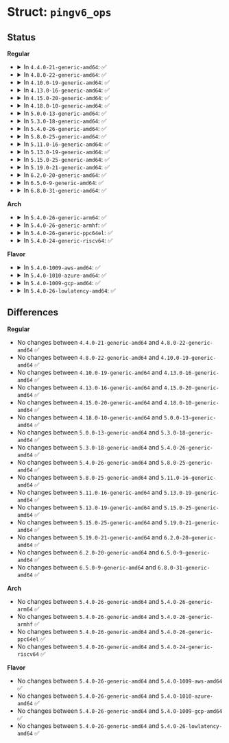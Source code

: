 # Struct: <code>pingv6_ops</code>

## Status
<b>Regular</b>
<ul>
<li>
<details>
<summary>In <code>4.4.0-21-generic-amd64</code>: ✅</summary>

```c
struct pingv6_ops {
    int (*)(struct sock *, struct msghdr *, int, int *) ipv6_recv_error;
    void (*)(struct sock *, struct msghdr *, struct sk_buff *) ip6_datagram_recv_common_ctl;
    void (*)(struct sock *, struct msghdr *, struct sk_buff *) ip6_datagram_recv_specific_ctl;
    int (*)(u8, u8, int *) icmpv6_err_convert;
    void (*)(struct sock *, struct sk_buff *, int, __be16, u32, u8 *) ipv6_icmp_error;
    int (*)(struct net *, const struct in6_addr *, const struct net_device *, int) ipv6_chk_addr;
}
```
</details>
</li>
<li>
<details>
<summary>In <code>4.8.0-22-generic-amd64</code>: ✅</summary>

```c
struct pingv6_ops {
    int (*)(struct sock *, struct msghdr *, int, int *) ipv6_recv_error;
    void (*)(struct sock *, struct msghdr *, struct sk_buff *) ip6_datagram_recv_common_ctl;
    void (*)(struct sock *, struct msghdr *, struct sk_buff *) ip6_datagram_recv_specific_ctl;
    int (*)(u8, u8, int *) icmpv6_err_convert;
    void (*)(struct sock *, struct sk_buff *, int, __be16, u32, u8 *) ipv6_icmp_error;
    int (*)(struct net *, const struct in6_addr *, const struct net_device *, int) ipv6_chk_addr;
}
```
</details>
</li>
<li>
<details>
<summary>In <code>4.10.0-19-generic-amd64</code>: ✅</summary>

```c
struct pingv6_ops {
    int (*)(struct sock *, struct msghdr *, int, int *) ipv6_recv_error;
    void (*)(struct sock *, struct msghdr *, struct sk_buff *) ip6_datagram_recv_common_ctl;
    void (*)(struct sock *, struct msghdr *, struct sk_buff *) ip6_datagram_recv_specific_ctl;
    int (*)(u8, u8, int *) icmpv6_err_convert;
    void (*)(struct sock *, struct sk_buff *, int, __be16, u32, u8 *) ipv6_icmp_error;
    int (*)(struct net *, const struct in6_addr *, const struct net_device *, int) ipv6_chk_addr;
}
```
</details>
</li>
<li>
<details>
<summary>In <code>4.13.0-16-generic-amd64</code>: ✅</summary>

```c
struct pingv6_ops {
    int (*)(struct sock *, struct msghdr *, int, int *) ipv6_recv_error;
    void (*)(struct sock *, struct msghdr *, struct sk_buff *) ip6_datagram_recv_common_ctl;
    void (*)(struct sock *, struct msghdr *, struct sk_buff *) ip6_datagram_recv_specific_ctl;
    int (*)(u8, u8, int *) icmpv6_err_convert;
    void (*)(struct sock *, struct sk_buff *, int, __be16, u32, u8 *) ipv6_icmp_error;
    int (*)(struct net *, const struct in6_addr *, const struct net_device *, int) ipv6_chk_addr;
}
```
</details>
</li>
<li>
<details>
<summary>In <code>4.15.0-20-generic-amd64</code>: ✅</summary>

```c
struct pingv6_ops {
    int (*)(struct sock *, struct msghdr *, int, int *) ipv6_recv_error;
    void (*)(struct sock *, struct msghdr *, struct sk_buff *) ip6_datagram_recv_common_ctl;
    void (*)(struct sock *, struct msghdr *, struct sk_buff *) ip6_datagram_recv_specific_ctl;
    int (*)(u8, u8, int *) icmpv6_err_convert;
    void (*)(struct sock *, struct sk_buff *, int, __be16, u32, u8 *) ipv6_icmp_error;
    int (*)(struct net *, const struct in6_addr *, const struct net_device *, int) ipv6_chk_addr;
}
```
</details>
</li>
<li>
<details>
<summary>In <code>4.18.0-10-generic-amd64</code>: ✅</summary>

```c
struct pingv6_ops {
    int (*)(struct sock *, struct msghdr *, int, int *) ipv6_recv_error;
    void (*)(struct sock *, struct msghdr *, struct sk_buff *) ip6_datagram_recv_common_ctl;
    void (*)(struct sock *, struct msghdr *, struct sk_buff *) ip6_datagram_recv_specific_ctl;
    int (*)(u8, u8, int *) icmpv6_err_convert;
    void (*)(struct sock *, struct sk_buff *, int, __be16, u32, u8 *) ipv6_icmp_error;
    int (*)(struct net *, const struct in6_addr *, const struct net_device *, int) ipv6_chk_addr;
}
```
</details>
</li>
<li>
<details>
<summary>In <code>5.0.0-13-generic-amd64</code>: ✅</summary>

```c
struct pingv6_ops {
    int (*)(struct sock *, struct msghdr *, int, int *) ipv6_recv_error;
    void (*)(struct sock *, struct msghdr *, struct sk_buff *) ip6_datagram_recv_common_ctl;
    void (*)(struct sock *, struct msghdr *, struct sk_buff *) ip6_datagram_recv_specific_ctl;
    int (*)(u8, u8, int *) icmpv6_err_convert;
    void (*)(struct sock *, struct sk_buff *, int, __be16, u32, u8 *) ipv6_icmp_error;
    int (*)(struct net *, const struct in6_addr *, const struct net_device *, int) ipv6_chk_addr;
}
```
</details>
</li>
<li>
<details>
<summary>In <code>5.3.0-18-generic-amd64</code>: ✅</summary>

```c
struct pingv6_ops {
    int (*)(struct sock *, struct msghdr *, int, int *) ipv6_recv_error;
    void (*)(struct sock *, struct msghdr *, struct sk_buff *) ip6_datagram_recv_common_ctl;
    void (*)(struct sock *, struct msghdr *, struct sk_buff *) ip6_datagram_recv_specific_ctl;
    int (*)(u8, u8, int *) icmpv6_err_convert;
    void (*)(struct sock *, struct sk_buff *, int, __be16, u32, u8 *) ipv6_icmp_error;
    int (*)(struct net *, const struct in6_addr *, const struct net_device *, int) ipv6_chk_addr;
}
```
</details>
</li>
<li>
<details>
<summary>In <code>5.4.0-26-generic-amd64</code>: ✅</summary>

```c
struct pingv6_ops {
    int (*)(struct sock *, struct msghdr *, int, int *) ipv6_recv_error;
    void (*)(struct sock *, struct msghdr *, struct sk_buff *) ip6_datagram_recv_common_ctl;
    void (*)(struct sock *, struct msghdr *, struct sk_buff *) ip6_datagram_recv_specific_ctl;
    int (*)(u8, u8, int *) icmpv6_err_convert;
    void (*)(struct sock *, struct sk_buff *, int, __be16, u32, u8 *) ipv6_icmp_error;
    int (*)(struct net *, const struct in6_addr *, const struct net_device *, int) ipv6_chk_addr;
}
```
</details>
</li>
<li>
<details>
<summary>In <code>5.8.0-25-generic-amd64</code>: ✅</summary>

```c
struct pingv6_ops {
    int (*)(struct sock *, struct msghdr *, int, int *) ipv6_recv_error;
    void (*)(struct sock *, struct msghdr *, struct sk_buff *) ip6_datagram_recv_common_ctl;
    void (*)(struct sock *, struct msghdr *, struct sk_buff *) ip6_datagram_recv_specific_ctl;
    int (*)(u8, u8, int *) icmpv6_err_convert;
    void (*)(struct sock *, struct sk_buff *, int, __be16, u32, u8 *) ipv6_icmp_error;
    int (*)(struct net *, const struct in6_addr *, const struct net_device *, int) ipv6_chk_addr;
}
```
</details>
</li>
<li>
<details>
<summary>In <code>5.11.0-16-generic-amd64</code>: ✅</summary>

```c
struct pingv6_ops {
    int (*)(struct sock *, struct msghdr *, int, int *) ipv6_recv_error;
    void (*)(struct sock *, struct msghdr *, struct sk_buff *) ip6_datagram_recv_common_ctl;
    void (*)(struct sock *, struct msghdr *, struct sk_buff *) ip6_datagram_recv_specific_ctl;
    int (*)(u8, u8, int *) icmpv6_err_convert;
    void (*)(struct sock *, struct sk_buff *, int, __be16, u32, u8 *) ipv6_icmp_error;
    int (*)(struct net *, const struct in6_addr *, const struct net_device *, int) ipv6_chk_addr;
}
```
</details>
</li>
<li>
<details>
<summary>In <code>5.13.0-19-generic-amd64</code>: ✅</summary>

```c
struct pingv6_ops {
    int (*)(struct sock *, struct msghdr *, int, int *) ipv6_recv_error;
    void (*)(struct sock *, struct msghdr *, struct sk_buff *) ip6_datagram_recv_common_ctl;
    void (*)(struct sock *, struct msghdr *, struct sk_buff *) ip6_datagram_recv_specific_ctl;
    int (*)(u8, u8, int *) icmpv6_err_convert;
    void (*)(struct sock *, struct sk_buff *, int, __be16, u32, u8 *) ipv6_icmp_error;
    int (*)(struct net *, const struct in6_addr *, const struct net_device *, int) ipv6_chk_addr;
}
```
</details>
</li>
<li>
<details>
<summary>In <code>5.15.0-25-generic-amd64</code>: ✅</summary>

```c
struct pingv6_ops {
    int (*)(struct sock *, struct msghdr *, int, int *) ipv6_recv_error;
    void (*)(struct sock *, struct msghdr *, struct sk_buff *) ip6_datagram_recv_common_ctl;
    void (*)(struct sock *, struct msghdr *, struct sk_buff *) ip6_datagram_recv_specific_ctl;
    int (*)(u8, u8, int *) icmpv6_err_convert;
    void (*)(struct sock *, struct sk_buff *, int, __be16, u32, u8 *) ipv6_icmp_error;
    int (*)(struct net *, const struct in6_addr *, const struct net_device *, int) ipv6_chk_addr;
}
```
</details>
</li>
<li>
<details>
<summary>In <code>5.19.0-21-generic-amd64</code>: ✅</summary>

```c
struct pingv6_ops {
    int (*)(struct sock *, struct msghdr *, int, int *) ipv6_recv_error;
    void (*)(struct sock *, struct msghdr *, struct sk_buff *) ip6_datagram_recv_common_ctl;
    void (*)(struct sock *, struct msghdr *, struct sk_buff *) ip6_datagram_recv_specific_ctl;
    int (*)(u8, u8, int *) icmpv6_err_convert;
    void (*)(struct sock *, struct sk_buff *, int, __be16, u32, u8 *) ipv6_icmp_error;
    int (*)(struct net *, const struct in6_addr *, const struct net_device *, int) ipv6_chk_addr;
}
```
</details>
</li>
<li>
<details>
<summary>In <code>6.2.0-20-generic-amd64</code>: ✅</summary>

```c
struct pingv6_ops {
    int (*)(struct sock *, struct msghdr *, int, int *) ipv6_recv_error;
    void (*)(struct sock *, struct msghdr *, struct sk_buff *) ip6_datagram_recv_common_ctl;
    void (*)(struct sock *, struct msghdr *, struct sk_buff *) ip6_datagram_recv_specific_ctl;
    int (*)(u8, u8, int *) icmpv6_err_convert;
    void (*)(struct sock *, struct sk_buff *, int, __be16, u32, u8 *) ipv6_icmp_error;
    int (*)(struct net *, const struct in6_addr *, const struct net_device *, int) ipv6_chk_addr;
}
```
</details>
</li>
<li>
<details>
<summary>In <code>6.5.0-9-generic-amd64</code>: ✅</summary>

```c
struct pingv6_ops {
    int (*)(struct sock *, struct msghdr *, int, int *) ipv6_recv_error;
    void (*)(struct sock *, struct msghdr *, struct sk_buff *) ip6_datagram_recv_common_ctl;
    void (*)(struct sock *, struct msghdr *, struct sk_buff *) ip6_datagram_recv_specific_ctl;
    int (*)(u8, u8, int *) icmpv6_err_convert;
    void (*)(struct sock *, struct sk_buff *, int, __be16, u32, u8 *) ipv6_icmp_error;
    int (*)(struct net *, const struct in6_addr *, const struct net_device *, int) ipv6_chk_addr;
}
```
</details>
</li>
<li>
<details>
<summary>In <code>6.8.0-31-generic-amd64</code>: ✅</summary>

```c
struct pingv6_ops {
    int (*)(struct sock *, struct msghdr *, int, int *) ipv6_recv_error;
    void (*)(struct sock *, struct msghdr *, struct sk_buff *) ip6_datagram_recv_common_ctl;
    void (*)(struct sock *, struct msghdr *, struct sk_buff *) ip6_datagram_recv_specific_ctl;
    int (*)(u8, u8, int *) icmpv6_err_convert;
    void (*)(struct sock *, struct sk_buff *, int, __be16, u32, u8 *) ipv6_icmp_error;
    int (*)(struct net *, const struct in6_addr *, const struct net_device *, int) ipv6_chk_addr;
}
```
</details>
</li>
</ul>
<b>Arch</b>
<ul>
<li>
<details>
<summary>In <code>5.4.0-26-generic-arm64</code>: ✅</summary>

```c
struct pingv6_ops {
    int (*)(struct sock *, struct msghdr *, int, int *) ipv6_recv_error;
    void (*)(struct sock *, struct msghdr *, struct sk_buff *) ip6_datagram_recv_common_ctl;
    void (*)(struct sock *, struct msghdr *, struct sk_buff *) ip6_datagram_recv_specific_ctl;
    int (*)(u8, u8, int *) icmpv6_err_convert;
    void (*)(struct sock *, struct sk_buff *, int, __be16, u32, u8 *) ipv6_icmp_error;
    int (*)(struct net *, const struct in6_addr *, const struct net_device *, int) ipv6_chk_addr;
}
```
</details>
</li>
<li>
<details>
<summary>In <code>5.4.0-26-generic-armhf</code>: ✅</summary>

```c
struct pingv6_ops {
    int (*)(struct sock *, struct msghdr *, int, int *) ipv6_recv_error;
    void (*)(struct sock *, struct msghdr *, struct sk_buff *) ip6_datagram_recv_common_ctl;
    void (*)(struct sock *, struct msghdr *, struct sk_buff *) ip6_datagram_recv_specific_ctl;
    int (*)(u8, u8, int *) icmpv6_err_convert;
    void (*)(struct sock *, struct sk_buff *, int, __be16, u32, u8 *) ipv6_icmp_error;
    int (*)(struct net *, const struct in6_addr *, const struct net_device *, int) ipv6_chk_addr;
}
```
</details>
</li>
<li>
<details>
<summary>In <code>5.4.0-26-generic-ppc64el</code>: ✅</summary>

```c
struct pingv6_ops {
    int (*)(struct sock *, struct msghdr *, int, int *) ipv6_recv_error;
    void (*)(struct sock *, struct msghdr *, struct sk_buff *) ip6_datagram_recv_common_ctl;
    void (*)(struct sock *, struct msghdr *, struct sk_buff *) ip6_datagram_recv_specific_ctl;
    int (*)(u8, u8, int *) icmpv6_err_convert;
    void (*)(struct sock *, struct sk_buff *, int, __be16, u32, u8 *) ipv6_icmp_error;
    int (*)(struct net *, const struct in6_addr *, const struct net_device *, int) ipv6_chk_addr;
}
```
</details>
</li>
<li>
<details>
<summary>In <code>5.4.0-24-generic-riscv64</code>: ✅</summary>

```c
struct pingv6_ops {
    int (*)(struct sock *, struct msghdr *, int, int *) ipv6_recv_error;
    void (*)(struct sock *, struct msghdr *, struct sk_buff *) ip6_datagram_recv_common_ctl;
    void (*)(struct sock *, struct msghdr *, struct sk_buff *) ip6_datagram_recv_specific_ctl;
    int (*)(u8, u8, int *) icmpv6_err_convert;
    void (*)(struct sock *, struct sk_buff *, int, __be16, u32, u8 *) ipv6_icmp_error;
    int (*)(struct net *, const struct in6_addr *, const struct net_device *, int) ipv6_chk_addr;
}
```
</details>
</li>
</ul>
<b>Flavor</b>
<ul>
<li>
<details>
<summary>In <code>5.4.0-1009-aws-amd64</code>: ✅</summary>

```c
struct pingv6_ops {
    int (*)(struct sock *, struct msghdr *, int, int *) ipv6_recv_error;
    void (*)(struct sock *, struct msghdr *, struct sk_buff *) ip6_datagram_recv_common_ctl;
    void (*)(struct sock *, struct msghdr *, struct sk_buff *) ip6_datagram_recv_specific_ctl;
    int (*)(u8, u8, int *) icmpv6_err_convert;
    void (*)(struct sock *, struct sk_buff *, int, __be16, u32, u8 *) ipv6_icmp_error;
    int (*)(struct net *, const struct in6_addr *, const struct net_device *, int) ipv6_chk_addr;
}
```
</details>
</li>
<li>
<details>
<summary>In <code>5.4.0-1010-azure-amd64</code>: ✅</summary>

```c
struct pingv6_ops {
    int (*)(struct sock *, struct msghdr *, int, int *) ipv6_recv_error;
    void (*)(struct sock *, struct msghdr *, struct sk_buff *) ip6_datagram_recv_common_ctl;
    void (*)(struct sock *, struct msghdr *, struct sk_buff *) ip6_datagram_recv_specific_ctl;
    int (*)(u8, u8, int *) icmpv6_err_convert;
    void (*)(struct sock *, struct sk_buff *, int, __be16, u32, u8 *) ipv6_icmp_error;
    int (*)(struct net *, const struct in6_addr *, const struct net_device *, int) ipv6_chk_addr;
}
```
</details>
</li>
<li>
<details>
<summary>In <code>5.4.0-1009-gcp-amd64</code>: ✅</summary>

```c
struct pingv6_ops {
    int (*)(struct sock *, struct msghdr *, int, int *) ipv6_recv_error;
    void (*)(struct sock *, struct msghdr *, struct sk_buff *) ip6_datagram_recv_common_ctl;
    void (*)(struct sock *, struct msghdr *, struct sk_buff *) ip6_datagram_recv_specific_ctl;
    int (*)(u8, u8, int *) icmpv6_err_convert;
    void (*)(struct sock *, struct sk_buff *, int, __be16, u32, u8 *) ipv6_icmp_error;
    int (*)(struct net *, const struct in6_addr *, const struct net_device *, int) ipv6_chk_addr;
}
```
</details>
</li>
<li>
<details>
<summary>In <code>5.4.0-26-lowlatency-amd64</code>: ✅</summary>

```c
struct pingv6_ops {
    int (*)(struct sock *, struct msghdr *, int, int *) ipv6_recv_error;
    void (*)(struct sock *, struct msghdr *, struct sk_buff *) ip6_datagram_recv_common_ctl;
    void (*)(struct sock *, struct msghdr *, struct sk_buff *) ip6_datagram_recv_specific_ctl;
    int (*)(u8, u8, int *) icmpv6_err_convert;
    void (*)(struct sock *, struct sk_buff *, int, __be16, u32, u8 *) ipv6_icmp_error;
    int (*)(struct net *, const struct in6_addr *, const struct net_device *, int) ipv6_chk_addr;
}
```
</details>
</li>
</ul>

## Differences
<b>Regular</b>
<ul>
<li>
No changes between <code>4.4.0-21-generic-amd64</code> and <code>4.8.0-22-generic-amd64</code> ✅
</li>
<li>
No changes between <code>4.8.0-22-generic-amd64</code> and <code>4.10.0-19-generic-amd64</code> ✅
</li>
<li>
No changes between <code>4.10.0-19-generic-amd64</code> and <code>4.13.0-16-generic-amd64</code> ✅
</li>
<li>
No changes between <code>4.13.0-16-generic-amd64</code> and <code>4.15.0-20-generic-amd64</code> ✅
</li>
<li>
No changes between <code>4.15.0-20-generic-amd64</code> and <code>4.18.0-10-generic-amd64</code> ✅
</li>
<li>
No changes between <code>4.18.0-10-generic-amd64</code> and <code>5.0.0-13-generic-amd64</code> ✅
</li>
<li>
No changes between <code>5.0.0-13-generic-amd64</code> and <code>5.3.0-18-generic-amd64</code> ✅
</li>
<li>
No changes between <code>5.3.0-18-generic-amd64</code> and <code>5.4.0-26-generic-amd64</code> ✅
</li>
<li>
No changes between <code>5.4.0-26-generic-amd64</code> and <code>5.8.0-25-generic-amd64</code> ✅
</li>
<li>
No changes between <code>5.8.0-25-generic-amd64</code> and <code>5.11.0-16-generic-amd64</code> ✅
</li>
<li>
No changes between <code>5.11.0-16-generic-amd64</code> and <code>5.13.0-19-generic-amd64</code> ✅
</li>
<li>
No changes between <code>5.13.0-19-generic-amd64</code> and <code>5.15.0-25-generic-amd64</code> ✅
</li>
<li>
No changes between <code>5.15.0-25-generic-amd64</code> and <code>5.19.0-21-generic-amd64</code> ✅
</li>
<li>
No changes between <code>5.19.0-21-generic-amd64</code> and <code>6.2.0-20-generic-amd64</code> ✅
</li>
<li>
No changes between <code>6.2.0-20-generic-amd64</code> and <code>6.5.0-9-generic-amd64</code> ✅
</li>
<li>
No changes between <code>6.5.0-9-generic-amd64</code> and <code>6.8.0-31-generic-amd64</code> ✅
</li>
</ul>
<b>Arch</b>
<ul>
<li>
No changes between <code>5.4.0-26-generic-amd64</code> and <code>5.4.0-26-generic-arm64</code> ✅
</li>
<li>
No changes between <code>5.4.0-26-generic-amd64</code> and <code>5.4.0-26-generic-armhf</code> ✅
</li>
<li>
No changes between <code>5.4.0-26-generic-amd64</code> and <code>5.4.0-26-generic-ppc64el</code> ✅
</li>
<li>
No changes between <code>5.4.0-26-generic-amd64</code> and <code>5.4.0-24-generic-riscv64</code> ✅
</li>
</ul>
<b>Flavor</b>
<ul>
<li>
No changes between <code>5.4.0-26-generic-amd64</code> and <code>5.4.0-1009-aws-amd64</code> ✅
</li>
<li>
No changes between <code>5.4.0-26-generic-amd64</code> and <code>5.4.0-1010-azure-amd64</code> ✅
</li>
<li>
No changes between <code>5.4.0-26-generic-amd64</code> and <code>5.4.0-1009-gcp-amd64</code> ✅
</li>
<li>
No changes between <code>5.4.0-26-generic-amd64</code> and <code>5.4.0-26-lowlatency-amd64</code> ✅
</li>
</ul>
